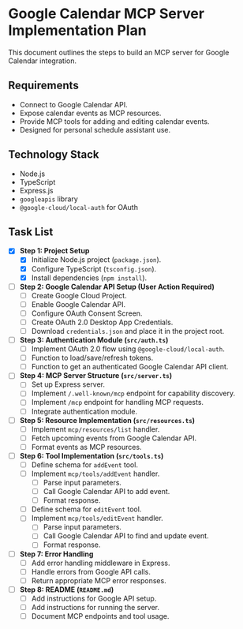 # Google Calendar MCP Server Implementation Plan

This document outlines the steps to build an MCP server for Google Calendar integration.

## Requirements

- Connect to Google Calendar API.
- Expose calendar events as MCP resources.
- Provide MCP tools for adding and editing calendar events.
- Designed for personal schedule assistant use.

## Technology Stack

- Node.js
- TypeScript
- Express.js
- `googleapis` library
- `@google-cloud/local-auth` for OAuth

## Task List

- [x] **Step 1: Project Setup**
  - [x] Initialize Node.js project (`package.json`).
  - [x] Configure TypeScript (`tsconfig.json`).
  - [x] Install dependencies (`npm install`).
- [ ] **Step 2: Google Calendar API Setup (User Action Required)**
  - [ ] Create Google Cloud Project.
  - [ ] Enable Google Calendar API.
  - [ ] Configure OAuth Consent Screen.
  - [ ] Create OAuth 2.0 Desktop App Credentials.
  - [ ] Download `credentials.json` and place it in the project root.
- [ ] **Step 3: Authentication Module (`src/auth.ts`)**
  - [ ] Implement OAuth 2.0 flow using `@google-cloud/local-auth`.
  - [ ] Function to load/save/refresh tokens.
  - [ ] Function to get an authenticated Google Calendar API client.
- [ ] **Step 4: MCP Server Structure (`src/server.ts`)**
  - [ ] Set up Express server.
  - [ ] Implement `/.well-known/mcp` endpoint for capability discovery.
  - [ ] Implement `/mcp` endpoint for handling MCP requests.
  - [ ] Integrate authentication module.
- [ ] **Step 5: Resource Implementation (`src/resources.ts`)**
  - [ ] Implement `mcp/resources/list` handler.
  - [ ] Fetch upcoming events from Google Calendar API.
  - [ ] Format events as MCP resources.
- [ ] **Step 6: Tool Implementation (`src/tools.ts`)**
  - [ ] Define schema for `addEvent` tool.
  - [ ] Implement `mcp/tools/addEvent` handler.
    - [ ] Parse input parameters.
    - [ ] Call Google Calendar API to add event.
    - [ ] Format response.
  - [ ] Define schema for `editEvent` tool.
  - [ ] Implement `mcp/tools/editEvent` handler.
    - [ ] Parse input parameters.
    - [ ] Call Google Calendar API to find and update event.
    - [ ] Format response.
- [ ] **Step 7: Error Handling**
  - [ ] Add error handling middleware in Express.
  - [ ] Handle errors from Google API calls.
  - [ ] Return appropriate MCP error responses.
- [ ] **Step 8: README (`README.md`)**
  - [ ] Add instructions for Google API setup.
  - [ ] Add instructions for running the server.
  - [ ] Document MCP endpoints and tool usage. 